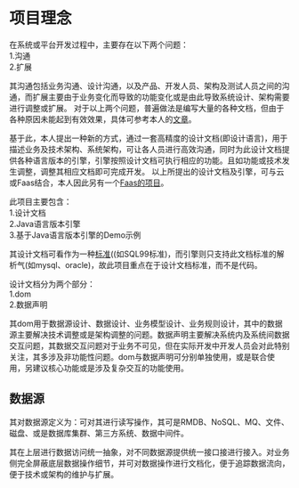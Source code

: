 # 项目理念


在系统或平台开发过程中，主要存在以下两个问题：<br>
1.沟通<br>
2.扩展<br>

其沟通包括业务沟通、设计沟通，以及产品、开发人员、架构及测试人员之间的沟通，而扩展主要由于业务变化而导致的功能变化或是由此导致系统设计、架构需要进行调整或扩展。
对于以上两个问题，普遍做法是编写大量的各种文档，但由于各种原因未能起到有效效果，具体可参考本人的[文章](https://blog.csdn.net/szlwin/article/details/77112950)。

基于此，本人提出一种新的方式，通过一套高精度的设计文档(即设计语言)，用于描述业务及技术架构、系统架构，可让各人员进行高效沟通，同时为此设计文档提供各种语言版本的引擎，引擎按照设计文档可执行相应的功能。且如功能或技术发生调整，调整其相应文档即可完成开发。
以上所提出的设计文档及引擎，可与云或Faas结合，本人因此另有一个[Faas的项目](https://github.com/szlwin/MiniCloud)。

此项目主要包含：<br>
1.设计文档<br>
2.Java语言版本引擎<br>
3.基于Java语言版本引擎的Demo示例<br>

其设计文档可看作为一种[标准]((docs/design.md))((如SQL99标准)，而引擎则只支持此文档标准的解析气(如mysql、oracle)，故此项目重点在于设计文档标准，而不是代码。

设计文档分为两个部分：<br>
1.dom<br>
2.数据声明<br>

其dom用于数据源设计、数据设计、业务模型设计、业务规则设计，其中的数据源主要解决技术调整或是架构调整的问题。数据声明主要解决系统内及系统间数据交互问题，其数据交互问题对于业务不可见，但在实际开发中开发人员会对此特别关注，其多涉及非功能性问题。dom与数据声明可分别单独使用，或是联合使用，另建议核心功能或是涉及复杂交互的功能使用。

## 数据源
其对数据源定义为：可对其进行读写操作，其可是RMDB、NoSQL、MQ、文件、磁盘、或是数据库集群、第三方系统、数据中间件。

其在上层进行数据访问统一抽象，对不同数据源提供统一接口接进行接入。对业务侧完全屏蔽底层数据操作细节，并可对数据操作进行文档化，便于追踪数据流向，便于技术或架构的维护与扩展。